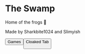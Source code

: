 # The Swamp

Home of the frogs 🐸

Made by Sharkbite1024 and Slimyish

<button> Games 
<button> Cloaked Tab

